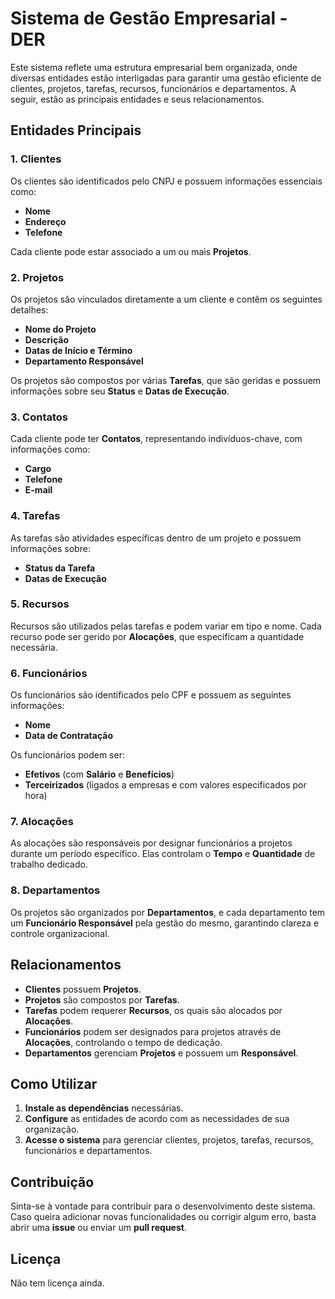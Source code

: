 # Sistema de Gestão Empresarial - DER

Este sistema reflete uma estrutura empresarial bem organizada, onde diversas entidades estão interligadas para garantir uma gestão eficiente de clientes, projetos, tarefas, recursos, funcionários e departamentos. A seguir, estão as principais entidades e seus relacionamentos.

## Entidades Principais

### 1. **Clientes**
Os clientes são identificados pelo CNPJ e possuem informações essenciais como:
- **Nome**
- **Endereço**
- **Telefone**

Cada cliente pode estar associado a um ou mais **Projetos**.

### 2. **Projetos**
Os projetos são vinculados diretamente a um cliente e contêm os seguintes detalhes:
- **Nome do Projeto**
- **Descrição**
- **Datas de Início e Término**
- **Departamento Responsável**

Os projetos são compostos por várias **Tarefas**, que são geridas e possuem informações sobre seu **Status** e **Datas de Execução**.

### 3. **Contatos**
Cada cliente pode ter **Contatos**, representando indivíduos-chave, com informações como:
- **Cargo**
- **Telefone**
- **E-mail**

### 4. **Tarefas**
As tarefas são atividades específicas dentro de um projeto e possuem informações sobre:
- **Status da Tarefa**
- **Datas de Execução**

### 5. **Recursos**
Recursos são utilizados pelas tarefas e podem variar em tipo e nome. Cada recurso pode ser gerido por **Alocações**, que especificam a quantidade necessária.

### 6. **Funcionários**
Os funcionários são identificados pelo CPF e possuem as seguintes informações:
- **Nome**
- **Data de Contratação**

Os funcionários podem ser:
- **Efetivos** (com **Salário** e **Benefícios**)
- **Terceirizados** (ligados a empresas e com valores especificados por hora)

### 7. **Alocações**
As alocações são responsáveis por designar funcionários a projetos durante um período específico. Elas controlam o **Tempo** e **Quantidade** de trabalho dedicado.

### 8. **Departamentos**
Os projetos são organizados por **Departamentos**, e cada departamento tem um **Funcionário Responsável** pela gestão do mesmo, garantindo clareza e controle organizacional.

## Relacionamentos

- **Clientes** possuem **Projetos**.
- **Projetos** são compostos por **Tarefas**.
- **Tarefas** podem requerer **Recursos**, os quais são alocados por **Alocações**.
- **Funcionários** podem ser designados para projetos através de **Alocações**, controlando o tempo de dedicação.
- **Departamentos** gerenciam **Projetos** e possuem um **Responsável**.

## Como Utilizar

1. **Instale as dependências** necessárias.
2. **Configure** as entidades de acordo com as necessidades de sua organização.
3. **Acesse o sistema** para gerenciar clientes, projetos, tarefas, recursos, funcionários e departamentos.

## Contribuição

Sinta-se à vontade para contribuir para o desenvolvimento deste sistema. Caso queira adicionar novas funcionalidades ou corrigir algum erro, basta abrir uma **issue** ou enviar um **pull request**.

## Licença

Não tem licença ainda.
